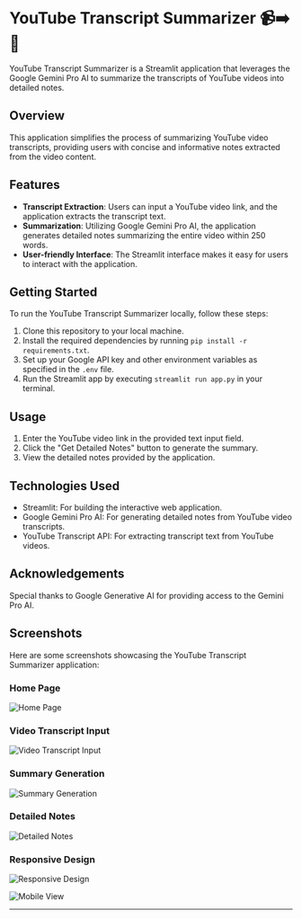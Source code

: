 # YouTube Transcript Summarizer 📹➡️📝

YouTube Transcript Summarizer is a Streamlit application that leverages the Google Gemini Pro AI to summarize the transcripts of YouTube videos into detailed notes.

## Overview

This application simplifies the process of summarizing YouTube video transcripts, providing users with concise and informative notes extracted from the video content.

## Features

- **Transcript Extraction**: Users can input a YouTube video link, and the application extracts the transcript text.
- **Summarization**: Utilizing Google Gemini Pro AI, the application generates detailed notes summarizing the entire video within 250 words.
- **User-friendly Interface**: The Streamlit interface makes it easy for users to interact with the application.

## Getting Started

To run the YouTube Transcript Summarizer locally, follow these steps:

1. Clone this repository to your local machine.
2. Install the required dependencies by running `pip install -r requirements.txt`.
3. Set up your Google API key and other environment variables as specified in the `.env` file.
4. Run the Streamlit app by executing `streamlit run app.py` in your terminal.

## Usage

1. Enter the YouTube video link in the provided text input field.
2. Click the "Get Detailed Notes" button to generate the summary.
3. View the detailed notes provided by the application.

   

## Technologies Used

- Streamlit: For building the interactive web application.
- Google Gemini Pro AI: For generating detailed notes from YouTube video transcripts.
- YouTube Transcript API: For extracting transcript text from YouTube videos.

## Acknowledgements

Special thanks to Google Generative AI for providing access to the Gemini Pro AI.


## Screenshots

Here are some screenshots showcasing the YouTube Transcript Summarizer application:

### Home Page


![Home Page](https://github.com/GaneshPatilDS/youtube-transcript-summarizer/assets/123234894/f3d6377a-42c9-4e69-aa1c-1cdd4c049b8e)


### Video Transcript Input


![Video Transcript Input](https://github.com/GaneshPatilDS/youtube-transcript-summarizer/assets/123234894/9a44e3af-7a64-4940-8869-a48be7f58762)


### Summary Generation


![Summary Generation](https://github.com/GaneshPatilDS/youtube-transcript-summarizer/assets/123234894/b61a08ea-f903-48e3-b147-de3d6178733e)


### Detailed Notes

![Detailed Notes](https://github.com/GaneshPatilDS/youtube-transcript-summarizer/assets/123234894/8566d522-1e28-4fd4-b3ac-20c695798697)


### Responsive Design


![Responsive Design](https://github.com/GaneshPatilDS/youtube-transcript-summarizer/assets/123234894/89a22b84-8c9c-423e-8060-7bf908c7d27e)



![Mobile View](https://github.com/GaneshPatilDS/youtube-transcript-summarizer/assets/123234894/56a67e8f-259a-4661-be2d-ba7f0c26b652)









---

